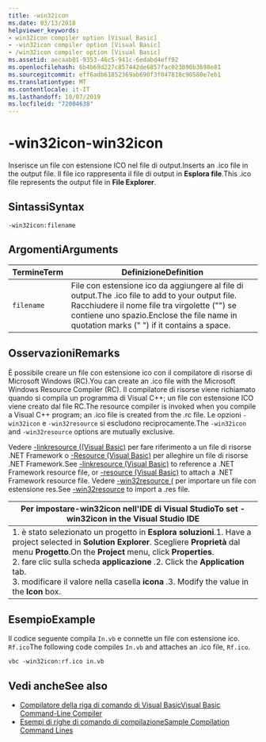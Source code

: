 ```yaml
---
title: -win32icon
ms.date: 03/13/2018
helpviewer_keywords:
- win32icon compiler option [Visual Basic]
- -win32icon compiler option [Visual Basic]
- /win32icon compiler option [Visual Basic]
ms.assetid: aecaab01-9353-46c5-941c-6edabd4eff92
ms.openlocfilehash: 6b4b69d227c857442de6857fac023090b3698e81
ms.sourcegitcommit: eff6adb61852369ab690f3f047818c90580e7eb1
ms.translationtype: MT
ms.contentlocale: it-IT
ms.lasthandoff: 10/07/2019
ms.locfileid: "72004638"
---
```

# <a name="-win32icon"></a><span data-ttu-id="3ec08-102">-win32icon</span><span class="sxs-lookup"><span data-stu-id="3ec08-102">-win32icon</span></span>
<span data-ttu-id="3ec08-103">Inserisce un file con estensione ICO nel file di output.</span><span class="sxs-lookup"><span data-stu-id="3ec08-103">Inserts an .ico file in the output file.</span></span> <span data-ttu-id="3ec08-104">Il file ico rappresenta il file di output in **Esplora file**.</span><span class="sxs-lookup"><span data-stu-id="3ec08-104">This .ico file represents the output file in **File Explorer**.</span></span>  
  
## <a name="syntax"></a><span data-ttu-id="3ec08-105">Sintassi</span><span class="sxs-lookup"><span data-stu-id="3ec08-105">Syntax</span></span>  
  
```console  
-win32icon:filename  
```  
  
## <a name="arguments"></a><span data-ttu-id="3ec08-106">Argomenti</span><span class="sxs-lookup"><span data-stu-id="3ec08-106">Arguments</span></span>  
  
|<span data-ttu-id="3ec08-107">Termine</span><span class="sxs-lookup"><span data-stu-id="3ec08-107">Term</span></span>|<span data-ttu-id="3ec08-108">Definizione</span><span class="sxs-lookup"><span data-stu-id="3ec08-108">Definition</span></span>|  
|---|---|  
|`filename`|<span data-ttu-id="3ec08-109">File con estensione ico da aggiungere al file di output.</span><span class="sxs-lookup"><span data-stu-id="3ec08-109">The .ico file to add to your output file.</span></span> <span data-ttu-id="3ec08-110">Racchiudere il nome file tra virgolette ("") se contiene uno spazio.</span><span class="sxs-lookup"><span data-stu-id="3ec08-110">Enclose the file name in quotation marks (" ") if it contains a space.</span></span>|  
  
## <a name="remarks"></a><span data-ttu-id="3ec08-111">Osservazioni</span><span class="sxs-lookup"><span data-stu-id="3ec08-111">Remarks</span></span>  
 <span data-ttu-id="3ec08-112">È possibile creare un file con estensione ico con il compilatore di risorse di Microsoft Windows (RC).</span><span class="sxs-lookup"><span data-stu-id="3ec08-112">You can create an .ico file with the Microsoft Windows Resource Compiler (RC).</span></span> <span data-ttu-id="3ec08-113">Il compilatore di risorse viene richiamato quando si compila un programma di Visual C++; un file con estensione ICO viene creato dal file RC.</span><span class="sxs-lookup"><span data-stu-id="3ec08-113">The resource compiler is invoked when you compile a Visual C++ program; an .ico file is created from the .rc file.</span></span> <span data-ttu-id="3ec08-114">Le opzioni `-win32icon` e `-win32resource` si escludono reciprocamente.</span><span class="sxs-lookup"><span data-stu-id="3ec08-114">The `-win32icon` and `-win32resource` options are mutually exclusive.</span></span>  
  
 <span data-ttu-id="3ec08-115">Vedere [-linkresource ((Visual Basic)](../../../visual-basic/reference/command-line-compiler/linkresource.md) per fare riferimento a un file di risorse .NET Framework o [-Resource (Visual Basic)](../../../visual-basic/reference/command-line-compiler/resource.md) per alleghire un file di risorse .NET Framework.</span><span class="sxs-lookup"><span data-stu-id="3ec08-115">See [-linkresource (Visual Basic)](../../../visual-basic/reference/command-line-compiler/linkresource.md) to reference a .NET Framework resource file, or [-resource (Visual Basic)](../../../visual-basic/reference/command-line-compiler/resource.md) to attach a .NET Framework resource file.</span></span> <span data-ttu-id="3ec08-116">Vedere [-win32resource (](../../../visual-basic/reference/command-line-compiler/win32resource.md) per importare un file con estensione res.</span><span class="sxs-lookup"><span data-stu-id="3ec08-116">See [-win32resource](../../../visual-basic/reference/command-line-compiler/win32resource.md) to import a .res file.</span></span>  
  
|<span data-ttu-id="3ec08-117">Per impostare-win32icon nell'IDE di Visual Studio</span><span class="sxs-lookup"><span data-stu-id="3ec08-117">To set -win32icon in the Visual Studio IDE</span></span>|  
|---|  
|<span data-ttu-id="3ec08-118">1. è stato selezionato un progetto in **Esplora soluzioni**.</span><span class="sxs-lookup"><span data-stu-id="3ec08-118">1.  Have a project selected in **Solution Explorer**.</span></span> <span data-ttu-id="3ec08-119">Scegliere **Proprietà** dal menu **Progetto**.</span><span class="sxs-lookup"><span data-stu-id="3ec08-119">On the **Project** menu, click **Properties**.</span></span> <br /><span data-ttu-id="3ec08-120">2. fare clic sulla scheda **applicazione** .</span><span class="sxs-lookup"><span data-stu-id="3ec08-120">2.  Click the **Application** tab.</span></span><br /><span data-ttu-id="3ec08-121">3. modificare il valore nella casella **icona** .</span><span class="sxs-lookup"><span data-stu-id="3ec08-121">3.  Modify the value in the **Icon** box.</span></span>|  
  
## <a name="example"></a><span data-ttu-id="3ec08-122">Esempio</span><span class="sxs-lookup"><span data-stu-id="3ec08-122">Example</span></span>  
 <span data-ttu-id="3ec08-123">Il codice seguente compila `In.vb` e connette un file con estensione ico. `Rf.ico`</span><span class="sxs-lookup"><span data-stu-id="3ec08-123">The following code compiles `In.vb` and attaches an .ico file, `Rf.ico`.</span></span>  
  
```console
vbc -win32icon:rf.ico in.vb  
```  
  
## <a name="see-also"></a><span data-ttu-id="3ec08-124">Vedi anche</span><span class="sxs-lookup"><span data-stu-id="3ec08-124">See also</span></span>

- [<span data-ttu-id="3ec08-125">Compilatore della riga di comando di Visual Basic</span><span class="sxs-lookup"><span data-stu-id="3ec08-125">Visual Basic Command-Line Compiler</span></span>](../../../visual-basic/reference/command-line-compiler/index.md)
- [<span data-ttu-id="3ec08-126">Esempi di righe di comando di compilazione</span><span class="sxs-lookup"><span data-stu-id="3ec08-126">Sample Compilation Command Lines</span></span>](../../../visual-basic/reference/command-line-compiler/sample-compilation-command-lines.md)

